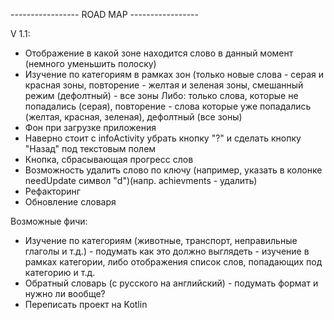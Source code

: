 ----------------- ROAD MAP -----------------

V 1.1:
- Отображение в какой зоне находится слово в данный момент (немного уменьшить полоску)
- Изучение по категориям в рамках зон (только новые слова - серая и красная зоны, повторение - желтая и зеленая зоны, смешанный режим (дефолтный) - все зоны
    Либо: только слова, которые не попадались (серая), повторение - слова которые уже попадались (желтая, красная, зеленая), дефолтный (все зоны)
- Фон при загрузке приложения
- Наверно стоит с infoActivity убрать кнопку "?" и сделать кнопку "Назад" под текстовым полем
- Кнопка, сбрасывающая прогресс слов
- Возможность удалить слово по ключу (например, указать в колонке needUpdate символ "d")(напр. achievments - удалить)
- Рефакторинг
- Обновление словаря

Возможные фичи:
- Изучение по категориям (животные, транспорт, неправильные глаголы и т.д.) - подумать как это должно выглядеть -
        изучение в рамках категории, либо отображения список слов, попадающих под категорию и т.д.
- Обратный словарь (с русского на английский) - подумать формат и нужно ли вообще?
- Переписать проект на Kotlin
